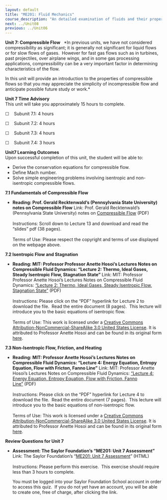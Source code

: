 ```yaml
---
layout: default
title: "ME201: Fluid Mechanics"
course_description: "An detailed examination of fluids and their properties, surveying flow regimes, dynamics and kinematics, Reynolds transport theorem, Navier-Stokes equations, dimensional analysis, boundary—layer theory, and compressible and incompressible flows."
next: ../Unit08
previous: ../Unit06
---
```

**Unit 7: Compressible Flow** <span id="7"></span> 
*In previous units, we have not considered compressibility as
significant; it is generally not significant for liquid flows or for
slow flows of gases.  However for fast gas flows such as in turbines,
past projectiles, over airplane wings, and in some gas processing
applications, compressibility can be a very important factor in
determining characteristics of the flow.  
  
 In this unit will provide an introduction to the properties of
compressible flows so that you may appreciate the simplicity of
incompressible flow and anticipate possible future study or work.*

**Unit 7 Time Advisory**  
This unit will take you approximately 15 hours to complete.

☐    Subunit 7.1: 4 hours

☐    Subunit 7.2: 4 hours

☐    Subunit 7.3: 4 hours

☐    Subunit 7.4: 3 hours

**Unit7 Learning Outcomes**  
Upon successful completion of this unit, the student will be able to:  
-   Derive the conservation equations for compressible flow.
-   Define Mach number.
-   Solve simple engineering problems involving isentropic and
    non-isentropic compressible flows.

**7.1 Fundamentals of Compressible Flow** <span id="7.1"></span> 
-   **Reading: Prof. Gerald Recktenwald’s (Pennsylvania State
    University) notes on Compressible Flow**
    Link: Prof. Gerald Recktenwald’s (Pennsylvania State University)
    notes on [Compressible
    Flow](http://web.cecs.pdx.edu/~gerry/class/ME322/notes/) (PDF)  
        
     Instructions: Scroll down to Lecture 13 and download and read the
    “slides” pdf (38 pages).  
        
     Terms of Use: Please respect the copyright and terms of use
    displayed on the webpage above.

**7.2 Isentropic Flow and Stagnation** <span id="7.2"></span> 
-   **Reading: MIT: Professor Professor Anette Hosoi’s Lectures Notes on
    Compressible Fluid Dynamics: “Lecture 2: Thermo, Ideal Gases, Steady
    Isentropic Flow, Stagnation State”**
    Link: MIT: Professor Professor Anette Hosoi’s Lectures Notes on
    Compressible Fluid Dynamics: [“Lecture 2: Thermo, Ideal Gases,
    Steady Isentropic Flow, Stagnation
    State”](http://www.saylor.org/site/wp-content/uploads/2011/07/ME201-7.3.pdf) (PDF)  
        
     Instructions: Please click on the “PDF” hyperlink for Lecture 2 to
    download the file.  Read the entire document (8 pages).  This
    lecture will introduce you to the basic equations of isentropic
    flow.  
        
     Terms of Use: This work is licensed under a [Creative Commons
    Attribution-NonCommercial-ShareAlike 3.0 United States
    License](http://creativecommons.org/licenses/by-nc-sa/3.0/us/). It
    is attributed to Professor Anette Hosoi and can be found in its
    original form
    [here](http://ocw.mit.edu/courses/mechanical-engineering/2-26-compressible-fluid-dynamics-spring-2004/lecture-notes/lec2.pdf).

**7.3 Non-Isentropic Flow, Friction, and Heating** <span
id="7.3"></span> 
-   **Reading: MIT: Professor Anette Hosoi’s Lectures Notes on
    Compressible Fluid Dynamics: “Lecture 4: Energy Equation, Entropy
    Equation, Flow with Fricton, Fanno Line”**
    Link: MIT: Professor Anette Hosoi’s Lectures Notes on Compressible
    Fluid Dynamics: [“Lecture 4: Energy Equation, Entropy Equation, Flow
    with Friction, Fanno
    Line”](http://www.saylor.org/site/wp-content/uploads/2011/07/ME201-7.4.pdf) (PDF)  
        
     Instructions: Please click on the “PDF” hyperlink for Lecture 4 to
    download the file.  Read the entire document (7 pages).  This
    lecture will introduce you to the basic equations of non-isentropic
    flow.  
        
     Terms of Use: This work is licensed under a [Creative Commons
    Attribution-NonCommercial-ShareAlike 3.0 United States
    License](http://creativecommons.org/licenses/by-nc-sa/3.0/us/). It
    is attributed to Professor Anette Hosoi and can be found in its
    original form
    [here](http://ocw.mit.edu/courses/mechanical-engineering/2-26-compressible-fluid-dynamics-spring-2004/lecture-notes/lec4.pdf).

**Review Questions for Unit 7** <span id="7.4"></span> 
-   **Assessment: The Saylor Foundation’s “ME201: Unit 7 Assessment”**
    Link: The Saylor Foundation’s “[ME201: Unit 7
    Assessment](http://school.saylor.org/mod/quiz/view.php?id=973)”
    (HTML)  
        
     Instructions: Please perform this exercise.  This exercise should
    require less than 3 hours to complete.  
      
     You must be logged into your Saylor Foundation School account in
    order to access this quiz.  If you do not yet have an account, you
    will be able to create one, free of charge, after clicking the
    link. 


